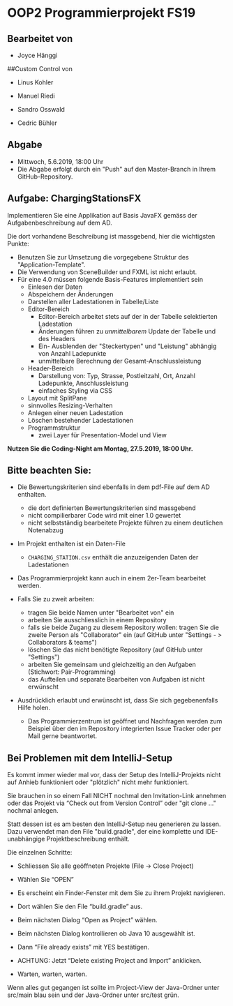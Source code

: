 # OOP2 Programmierprojekt FS19

## Bearbeitet von
 - Joyce Hänggi
 
##Custom Control von
 - Linus Kohler
 - Manuel Riedi
 
 - Sandro Osswald
 - Cedric Bühler

## Abgabe
- Mittwoch, 5.6.2019, 18:00 Uhr
- Die Abgabe erfolgt durch ein "Push" auf den Master-Branch in Ihrem GitHub-Repository.

## Aufgabe: ChargingStationsFX

Implementieren Sie eine Applikation auf Basis JavaFX gemäss der Aufgabenbeschreibung auf dem AD. 

Die dort vorhandene Beschreibung ist massgebend, hier die wichtigsten Punkte:
 - Benutzen Sie zur Umsetzung die vorgegebene Struktur des "Application-Template".
 - Die Verwendung von SceneBuilder und FXML ist nicht erlaubt.
 - Für eine 4.0 müssen folgende Basis-Features implementiert sein
   - Einlesen der Daten
   - Abspeichern der Änderungen
   - Darstellen aller Ladestationen in Tabelle/Liste 
   - Editor-Bereich
     - Editor-Bereich arbeitet stets auf der in der Tabelle selektierten Ladestation
     - Änderungen führen zu *unmittelbarem* Update der Tabelle und des Headers
     - Ein- Ausblenden der "Steckertypen" und "Leistung" abhängig von Anzahl Ladepunkte
     - unmittelbare Berechnung der Gesamt-Anschlussleistung
   - Header-Bereich 
     - Darstellung von: Typ, Strasse, Postleitzahl, Ort, Anzahl Ladepunkte, Anschlussleistung
     - einfaches Styling via CSS
   - Layout mit SplitPane
   - sinnvolles Resizing-Verhalten
   - Anlegen einer neuen Ladestation
   - Löschen bestehender Ladestationen
   - Programmstruktur
     - zwei Layer für Presentation-Model und View 

 
**Nutzen Sie die Coding-Night am Montag, 27.5.2019, 18:00 Uhr.** 

## Bitte beachten Sie:
 - Die Bewertungskriterien sind ebenfalls in dem pdf-File auf dem AD enthalten.
   - die dort definierten Bewertungskriterien sind massgebend
   - nicht compilierbarer Code wird mit einer 1.0 gewertet
   - nicht selbstständig bearbeitete Projekte führen zu einem deutlichen Notenabzug
   
 - Im Projekt enthalten ist ein Daten-File
   - `CHARGING_STATION.csv` enthält die anzuzeigenden Daten der Ladestationen
 
 - Das Programmierprojekt kann auch in einem 2er-Team bearbeitet werden. 
 
 - Falls Sie zu zweit arbeiten:
   - tragen Sie beide Namen unter "Bearbeitet von" ein
   - arbeiten Sie ausschliesslich in einem Repository
   - falls sie beide Zugang zu diesem Repository wollen: tragen Sie die zweite Person als "Collaborator" ein (auf GitHub unter "Settings - > Collaborators & teams")
   - löschen Sie das nicht benötigte Repository (auf GitHub unter "Settings")
   - arbeiten Sie gemeinsam und gleichzeitig an den Aufgaben (Stichwort: Pair-Programming)
   - das Aufteilen und separate Bearbeiten von Aufgaben ist nicht erwünscht
 
 - Ausdrücklich erlaubt und erwünscht ist, dass Sie sich gegebenenfalls Hilfe holen.
   - Das Programmierzentrum ist geöffnet und Nachfragen werden zum Beispiel über den im Repository integrierten 
 Issue Tracker oder per Mail gerne beantwortet. 



 ## Bei Problemen mit dem IntelliJ-Setup
 Es kommt immer wieder mal vor, dass der Setup des IntelliJ-Projekts nicht auf Anhieb funktioniert oder "plötzlich"
 nicht mehr funktioniert.
 
 Sie brauchen in so einem Fall NICHT nochmal den Invitation-Link annehmen oder das Projekt via “Check out from Version Control” oder "git clone ..." nochmal anlegen.
 
 Statt dessen ist es am besten den IntelliJ-Setup neu generieren zu lassen. Dazu verwendet man den File "build.gradle", der eine 
 komplette und IDE-unabhängige Projektbeschreibung enthält.
 
 Die einzelnen Schritte:
 
 - Schliessen Sie alle geöffneten Projekte (File -> Close Project)
 
 - Wählen Sie “OPEN” 
 
 - Es erscheint ein Finder-Fenster mit dem Sie zu ihrem Projekt navigieren.
 
 - Dort wählen Sie den File “build.gradle” aus.
 
 - Beim nächsten Dialog “Open as Project” wählen.
 
 - Beim nächsten Dialog kontrollieren ob Java 10 ausgewählt ist.
 
 - Dann “File already exists” mit YES bestätigen.
 
 - ACHTUNG: Jetzt “Delete existing Project and Import” anklicken.
 
 - Warten, warten, warten.
 
 Wenn alles gut gegangen ist sollte im Project-View der Java-Ordner unter src/main blau sein und der Java-Ordner unter src/test grün.